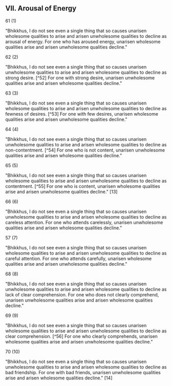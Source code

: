 ## VII. Arousal of Energy

61 (1)

"Bhikkhus, I do not see even a single thing that so causes unarisen wholesome qualities to arise and arisen unwholesome qualities to decline as arousal of energy. For one who has aroused energy, unarisen wholesome qualities arise and arisen unwholesome qualities decline."

62 (2)

"Bhikkhus, I do not see even a single thing that so causes unarisen unwholesome qualities to arise and arisen wholesome qualities to decline as strong desire. [^52] For one with strong desire, unarisen unwholesome qualities arise and arisen wholesome qualities decline."

63 (3)

"Bhikkhus, I do not see even a single thing that so causes unarisen wholesome qualities to arise and arisen unwholesome qualities to decline as fewness of desires. [^53] For one with few desires, unarisen wholesome qualities arise and arisen unwholesome qualities decline."

64 (4)

"Bhikkhus, I do not see even a single thing that so causes unarisen unwholesome qualities to arise and arisen wholesome qualities to decline as non-contentment. [^54] For one who is not content, unarisen unwholesome qualities arise and arisen wholesome qualities decline."

65 (5)

"Bhikkhus, I do not see even a single thing that so causes unarisen wholesome qualities to arise and arisen unwholesome qualities to decline as contentment. [^55] For one who is content, unarisen wholesome qualities arise and arisen unwholesome qualities decline." [13]

66 (6)

"Bhikkhus, I do not see even a single thing that so causes unarisen unwholesome qualities to arise and arisen wholesome qualities to decline as careless attention. For one who attends carelessly, unarisen unwholesome qualities arise and arisen wholesome qualities decline."

57 (7)

"Bhikkhus, I do not see even a single thing that so causes unarisen wholesome qualities to arise and arisen unwholesome qualities to decline as careful attention. For one who attends carefully, unarisen wholesome qualities arise and arisen unwholesome qualities decline."

68 (8)

"Bhikkhus, I do not see even a single thing that so causes unarisen unwholesome qualities to arise and arisen wholesome qualities to decline as lack of clear comprehension. For one who does not clearly comprehend, unarisen unwholesome qualities arise and arisen wholesome qualities decline."

69 (9)

"Bhikkhus, I do not see even a single thing that so causes unarisen wholesome qualities to arise and arisen unwholesome qualities to decline as clear comprehension. [^56] For one who clearly comprehends, unarisen wholesome qualities arise and arisen unwholesome qualities decline."

70 (10)

"Bhikkhus, I do not see even a single thing that so causes unarisen unwholesome qualities to arise and arisen wholesome qualities to decline as bad friendship. For one with bad friends, unarisen unwholesome qualities arise and arisen wholesome qualities decline." [14]

